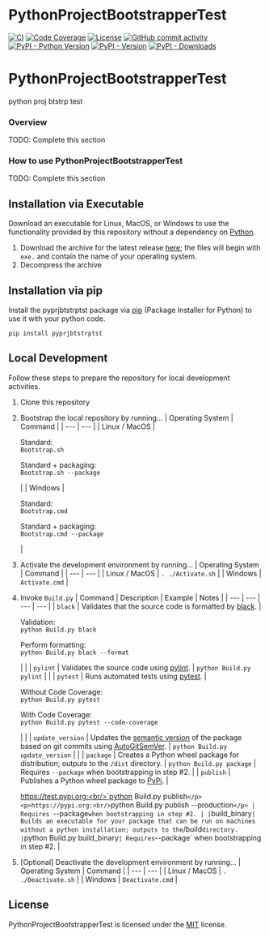 # PythonProjectBootstrapperTest

[![CI](https://github.com/varun646/PythonProjectBootstrapperTest/actions/workflows/standard.yaml/badge.svg?event=push)](https://github.com/varun646/PythonProjectBootstrapperTest/actions/workflows/standard.yaml)
[![Code Coverage](https://img.shields.io/endpoint?url=https://gist.githubusercontent.com/varun646/7d3823a2d39ed7fedc159d1391c5f11f/raw/PythonProjectBootstrapperTest_coverage.json)](https://github.com/varun646/PythonProjectBootstrapperTest/actions)
[![License](https://img.shields.io/github/license/varun646/PythonProjectBootstrapperTest?color=dark-green)](https://github.com/varun646/PythonProjectBootstrapperTest/blob/master/LICENSE.txt)
[![GitHub commit activity](https://img.shields.io/github/commit-activity/y/varun646/PythonProjectBootstrapperTest?color=dark-green)](https://github.com/varun646/PythonProjectBootstrapperTest/commits/main/)
[![PyPI - Python Version](https://img.shields.io/pypi/pyversions/pyprjbtstrptst?color=dark-green)](https://pypi.org/project/pyprjbtstrptst/)
[![PyPI - Version](https://img.shields.io/pypi/v/pyprjbtstrptst?color=dark-green)](https://pypi.org/project/pyprjbtstrptst/)
[![PyPI - Downloads](https://img.shields.io/pypi/dm/pyprjbtstrptst)](https://pypistats.org/packages/pyprjbtstrptst)

# PythonProjectBootstrapperTest
python proj btstrp test

### Overview

TODO: Complete this section

### How to use PythonProjectBootstrapperTest

TODO: Complete this section

## Installation via Executable

Download an executable for Linux, MacOS, or Windows to use the functionality provided by this repository without a dependency on [Python](https://www.python.org).

1. Download the archive for the latest release [here](https://github.com/varun646/PythonProjectBootstrapperTest/releases/latest); the files will begin with `exe.` and contain the name of your operating system.
2. Decompress the archive

## Installation via pip

Install the pyprjbtstrptst package via [pip](https://pip.pypa.io/en/stable/) (Package Installer for Python) to use it with your python code.

`pip install pyprjbtstrptst`

## Local Development

Follow these steps to prepare the repository for local development activities.

1) Clone this repository
2) Bootstrap the local repository by running...
    | Operating System | Command |
    | --- | --- |
    | Linux / MacOS | <p>Standard:<br/>`Bootstrap.sh`</p><p>Standard + packaging:<br/>`Bootstrap.sh --package`</p> |
    | Windows | <p>Standard:<br/>`Bootstrap.cmd`</p><p>Standard + packaging:<br/>`Bootstrap.cmd --package`</p> |
3) Activate the development environment by running...
    | Operating System | Command |
    | --- | --- |
    | Linux / MacOS | `. ./Activate.sh` |
    | Windows | `Activate.cmd` |
4) Invoke `Build.py`
    | Command | Description | Example | Notes |
    | --- | --- | --- | --- |
    | `black` | Validates that the source code is formatted by [black](https://github.com/psf/black). | <p>Validation:<br/>`python Build.py black`</p><p>Perform formatting:<br/>`python Build.py black --format`</p> | |
    | `pylint` | Validates the source code using [pylint](https://github.com/pylint-dev/pylint). | `python Build.py pylint` | |
    | `pytest` | Runs automated tests using [pytest](https://docs.pytest.org/). | <p>Without Code Coverage:<br/>`python Build.py pytest`</p><p>With Code Coverage:<br/>`python Build.py pytest --code-coverage`</p> | |
    | `update_version` | Updates the [semantic version](https://semver.org/) of the package based on git commits using [AutoGitSemVer](https://github.com/davidbrownell/AutoGitSemVer). | `python Build.py update_version` | |
    | `package` | Creates a Python wheel package for distribution; outputs to the `/dist` directory. | `python Build.py package` | Requires `--package` when bootstrapping in step #2. |
    | `publish` | Publishes a Python wheel package to [PyPi](https://pypi.org/). | <p>https://test.pypi.org:<br/>`python Build.py publish`</p><p>https://pypi.org:<br/>`python Build.py publish --production`</p> | Requires `--package` when bootstrapping in step #2. |
    | `build_binary` | Builds an executable for your package that can be run on machines without a python installation; outputs to the `/build` directory. | `python Build.py build_binary` | Requires `--package` when bootstrapping in step #2. |

5) [Optional] Deactivate the development environment by running...
    | Operating System | Command |
    | --- | --- |
    | Linux / MacOS | `. ./Deactivate.sh` |
    | Windows | `Deactivate.cmd` |

## License

PythonProjectBootstrapperTest is licensed under the <a href="https://choosealicense.com/licenses/mit/" target="_blank">MIT</a> license.

